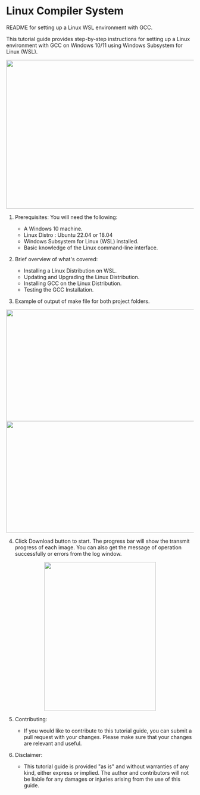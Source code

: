 # Linux Compiler System
README for setting up a Linux WSL environment with GCC.

This tutorial guide provides step-by-step instructions for setting up a Linux environment with GCC on Windows 10/11 using Windows Subsystem for Linux (WSL).

<p align="center">
  <img src="https://user-images.githubusercontent.com/95499848/226253104-4d6df8a5-99b6-4a8a-b66b-d9f9f00299a3.jpg" width="600" height="400" align="centre">
</p>


1. Prerequisites:
   You will need the following:
   - A Windows 10 machine.
   - Linux Distro : Ubuntu 22.04 or 18.04
   - Windows Subsystem for Linux (WSL) installed.
   - Basic knowledge of the Linux command-line interface.

2. Brief overview of what's covered:
   - Installing a Linux Distribution on WSL.
   - Updating and Upgrading the Linux Distribution.
   - Installing GCC on the Linux Distribution.
   - Testing the GCC Installation.

3. Example of output of make file for both project folders.

<p align="center">
  <img src="https://user-images.githubusercontent.com/95499848/226252351-676b01e4-5a63-4d89-a144-9930d461c3ef.png" width="880" height="300" align="centre">
  <img src="https://user-images.githubusercontent.com/95499848/226252371-34a34c59-48b3-4cde-af19-d2b63cf09f3f.png" width="880" height="300" align="centre">
</p>


4. Click Download button to start. The progress bar will show the transmit progress of each image. You can also get the message of operation successfully or errors from the log window.

<p align="center">
  <img src="https://user-images.githubusercontent.com/95499848/226252889-1bdd0cce-da77-4dde-8254-2b1b6aefc256.png" width="300" height="400" align="centre">
</p>

5. Contributing:
    - If you would like to contribute to this tutorial guide, you can submit a pull request with your changes. Please make sure that your changes are relevant and useful.
   

6. Disclaimer:
   - This tutorial guide is provided "as is" and without warranties of any kind, either express or implied. The author and contributors will not be liable for any damages or injuries arising from the use of this guide.
